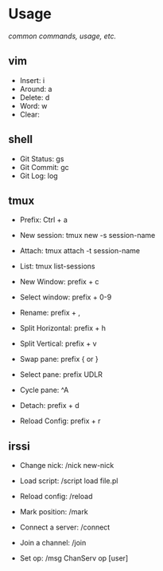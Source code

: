 # Usage

_common commands, usage, etc._

## vim

* Insert: i
* Around: a
* Delete: d
* Word: w
* Clear: <leader> <space>

## shell

* Git Status: gs
* Git Commit: gc
* Git Log: log

## tmux

* Prefix: Ctrl + a

* New session: tmux new -s session-name
* Attach: tmux attach -t session-name
* List: tmux list-sessions

* New Window: prefix + c
* Select window: prefix + 0-9
* Rename: prefix + ,

* Split Horizontal: prefix + h
* Split Vertical: prefix + v
* Swap pane: prefix { or }
* Select pane: prefix UDLR
* Cycle pane: ^A

* Detach: prefix + d
* Reload Config: prefix + r

## irssi

* Change nick: /nick new-nick
* Load script: /script load file.pl
* Reload config: /reload
* Mark position: /mark

* Connect a server: /connect <url>
* Join a channel: /join <chan>

* Set op: /msg ChanServ op <chan> [user]

